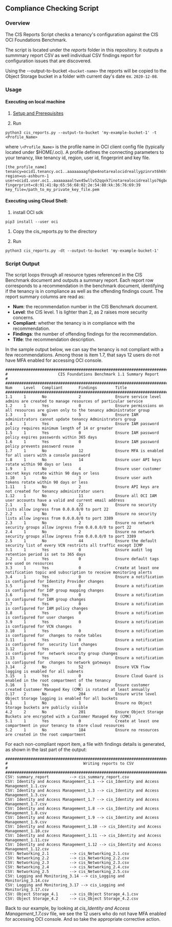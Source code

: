 ## Compliance Checking Script
### Overview
The CIS Reports Script checks a tenancy's configuration against the CIS OCI Foundations Benchmark. 

The script is located under the *reports* folder in this repository. It outputs a summmary report CSV as well individual CSV findings report for configuration issues that are discovered.

Using the --output-to-bucket ```<bucket-name>``` the reports will be copied to the Object Storage bucket in a folder with current day's date ex. ```2020-12-08```.

### Usage 

#### Executing on local machine

1. [Setup and Prerequisites](https://docs.cloud.oracle.com/en-us/iaas/Content/API/Concepts/apisigningkey.htm#Required_Keys_and_OCIDs) 

1. Run
```
python3 cis_reports.py --output-to-bucket 'my-example-bucket-1' -t <Profile_Name>
```
where ```\<Profile_Name>``` is the profile name in OCI client config file (typically located under $HOME/.oci). A profile defines the connecting parameters to your tenancy, like tenancy id, region, user id, fingerprint and key file.

	[the_profile_name]
	tenancy=ocid1.tenancy.oc1..aaaaaaaagfqbe4notarealocidreallygzinrxt6h6hfshjokfgfi5nzquxmfpzkyq
	region=us-ashburn-1
	user=ocid1.user.oc1..aaaaaaaaltwx45wllv52qqxk7inotarealocidreallyo76gboofpbzlgmihq
	fingerprint=c8:91:41:8p:65:56:68:02:2e:54:80:kk:36:76:69:39
	key_file=/path_to_my_private_key_file.pem

#### Executing using Cloud Shell:
1. install OCI sdk

```
pip3 install --user oci
```
1. Copy the cis_reports.py to the directory

1. Run
```
python3 cis_reports.py -dt --output-to-bucket 'my-example-bucket-1'
``` 
### Script Output
The script loops through all resource types referenced in the CIS Benchmark document and outputs a summary report. Each report row corresponds to a recommendation in the benchmark document, identifying if the tenancy is in compliance as well as the offending findings count. The report summary columns are read as:

- **Num**: the recommendation number in the CIS Benchmark document.
- **Level**: the CIS level. 1 is lighter than 2, as 2 raises more security concerns. 
- **Compliant**: whether the tenancy is in compliance with the recommendation.
- **Findings**: the number of offending findings for the recommendation.
- **Title**: the recommendation description.

In the sample output below, we can say the tenancy is not compliant with a few recommendations. Among those is item 1.7, that says 12 users do not have MFA enabled for accessing OCI console.

```
##########################################################################################
#                      CIS Foundations Benchmark 1.1 Summary Report                      #
##########################################################################################
Num     Level   Compliant       Findings        Title
##########################################################################################
1.1     1       No              2               Ensure service level admins are created to manage resources of particular service
1.2     1       Yes             0               Ensure permissions on all resources are given only to the tenancy administrator group
1.3     1       No              5               Ensure IAM administrators cannot update tenancy Administrators group
1.4     1       Yes             0               Ensure IAM password policy requires minimum length of 14 or greater
1.5     1       Yes             0               Ensure IAM password policy expires passwords within 365 days
1.6     1       Yes             0               Ensure IAM password policy prevents password reuse
1.7     1       No              12              Ensure MFA is enabled for all users with a console password
1.8     1       No              14              Ensure user API keys rotate within 90 days or less
1.9     1       No              4               Ensure user customer secret keys rotate within 90 days or less
1.10    1       No              3               Ensure user auth tokens rotate within 90 days or less
1.11    1       No              2               Ensure API keys are not created for tenancy administrator users
1.12    1       No              11              Ensure all OCI IAM user accounts have a valid and current email address
2.1     1       No              22              Ensure no security lists allow ingress from 0.0.0.0/0 to port 22
2.2     1       No              1               Ensure no security lists allow ingress from 0.0.0.0/0 to port 3389
2.3     1       No              2               Ensure no network security groups allow ingress from 0.0.0.0/0 to port 22
2.4     1       No              2               Ensure no network security groups allow ingress from 0.0.0.0/0 to port 3389
2.5     1       No              44              Ensure the default security list of every VCN restricts all traffic except ICMP
3.1     1       Yes             0               Ensure audit log retention period is set to 365 days
3.2     1       Yes             0               Ensure default tags are used on resources
3.3     1       Yes             0               Create at least one notification topic and subscription to receive monitoring alerts
3.4     1       Yes             0               Ensure a notification is configured for Identity Provider changes
3.5     1       Yes             0               Ensure a notification is configured for IdP group mapping changes
3.6     1       Yes             0               Ensure a notification is configured for IAM group changes
3.7     1       Yes             0               Ensure a notification is configured for IAM policy changes
3.8     1       Yes             0               Ensure a notification is configured for user changes
3.9     1       Yes             0               Ensure a notification is configured for VCN changes
3.10    1       Yes             0               Ensure a notification is configured for  changes to route tables
3.11    1       Yes             0               Ensure a notification is configured for  security list changes
3.12    1       Yes             0               Ensure a notification is configured for  network security group changes
3.13    1       Yes             0               Ensure a notification is configured for  changes to network gateways
3.14    2       No              52              Ensure VCN flow logging is enabled for all subnets
3.15    1       Yes             0               Ensure Cloud Guard is enabled in the root compartment of the tenancy
3.16    1       Yes             0               Ensure customer created Customer Managed Key (CMK) is rotated at least annually
3.17    2       No              204             Ensure write level Object Storage logging is enabled for all buckets
4.1     1       No              1               Ensure no Object Storage buckets are publicly visible
4.2     2       No              201             Ensure Object Storage Buckets are encrypted with a Customer Managed Key (CMK)
5.1     1       Yes             0               Create at least one compartment in your tenancy to store cloud resources
5.2     1       No              184             Ensure no resources are created in the root compartment
```
For each non-compliant report item, a file with findings details is generated, as shown in the last part of the output:
```
##########################################################################################
#                                 Writing reports to CSV                                 #
##########################################################################################
CSV: summary_report         --> cis_summary_report.csv
CSV: Identity and Access Management_1.1 --> cis_Identity and Access Management_1.1.csv
CSV: Identity and Access Management_1.3 --> cis_Identity and Access Management_1.3.csv
CSV: Identity and Access Management_1.7 --> cis_Identity and Access Management_1.7.csv
CSV: Identity and Access Management_1.8 --> cis_Identity and Access Management_1.8.csv
CSV: Identity and Access Management_1.9 --> cis_Identity and Access Management_1.9.csv
CSV: Identity and Access Management_1.10 --> cis_Identity and Access Management_1.10.csv
CSV: Identity and Access Management_1.11 --> cis_Identity and Access Management_1.11.csv
CSV: Identity and Access Management_1.12 --> cis_Identity and Access Management_1.12.csv
CSV: Networking_2.1         --> cis_Networking_2.1.csv
CSV: Networking_2.2         --> cis_Networking_2.2.csv
CSV: Networking_2.3         --> cis_Networking_2.3.csv
CSV: Networking_2.4         --> cis_Networking_2.4.csv
CSV: Networking_2.5         --> cis_Networking_2.5.csv
CSV: Logging and Monitoring_3.14 --> cis_Logging and Monitoring_3.14.csv
CSV: Logging and Monitoring_3.17 --> cis_Logging and Monitoring_3.17.csv
CSV: Object Storage_4.1     --> cis_Object Storage_4.1.csv
CSV: Object Storage_4.2     --> cis_Object Storage_4.2.csv
```
Back to our example, by looking at *cis_Identity and Access Management_1.7.csv* file, we see the 12 users who do not have MFA enabled for accessing OCI console. And so take the appropriate corrective action.